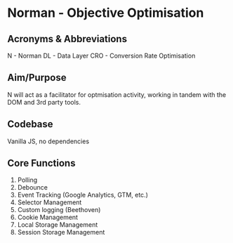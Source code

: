 # Norman - Objective Optimisation

## Acronyms & Abbreviations
N - Norman
DL - Data Layer
CRO - Conversion Rate Optimisation

## Aim/Purpose
N will act as a facilitator for optmisation activity, working in tandem with the DOM and 3rd party tools.

## Codebase
Vanilla JS, no dependencies

## Core Functions
1. Polling
2. Debounce
3. Event Tracking (Google Analytics, GTM, etc.)
4. Selector Management
5. Custom logging (Beethoven)
6. Cookie Management
7. Local Storage Management
8. Session Storage Management